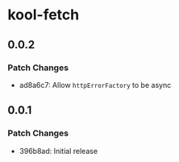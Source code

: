 # kool-fetch

## 0.0.2

### Patch Changes

- ad8a6c7: Allow `httpErrorFactory` to be async

## 0.0.1

### Patch Changes

- 396b8ad: Initial release
